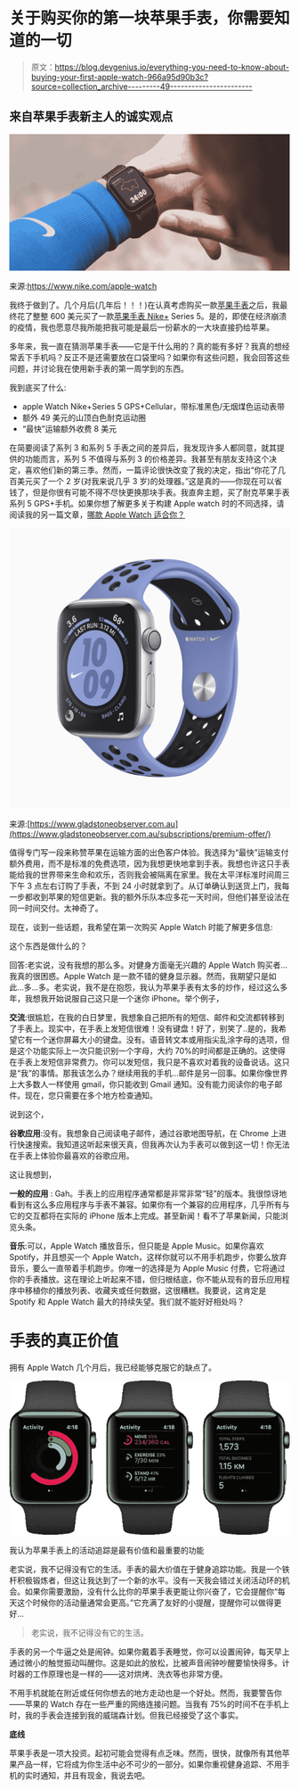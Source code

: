 # 关于购买你的第一块苹果手表，你需要知道的一切

> 原文：<https://blog.devgenius.io/everything-you-need-to-know-about-buying-your-first-apple-watch-966a95d90b3c?source=collection_archive---------49----------------------->

## 来自苹果手表新主人的诚实观点

![](img/892801f973fdd5d29f5f84375f18da2d.png)

来源:https://www.nike.com/apple-watch

我终于做到了。几个月后(几年后！！！)在认真考虑购买一款[苹果手表](https://www.apple.com/watch/)之后，我最终花了整整 600 美元买了一款[苹果手表 Nike+](https://www.apple.com/apple-watch-nike/) Series 5。是的，即使在经济崩溃的疫情，我也愿意尽我所能把我可能是最后一份薪水的一大块直接扔给苹果。

多年来，我一直在猜测苹果手表——它是干什么用的？真的能有多好？我真的想经常丢下手机吗？反正不是还需要放在口袋里吗？如果你有这些问题，我会回答这些问题，并讨论我在使用新手表的第一周学到的东西。

我到底买了什么:

*   apple Watch Nike+Series 5 GPS+Cellular，带标准黑色/无烟煤色运动表带
*   额外 49 美元的山顶白色耐克运动圈
*   “最快”运输额外收费 8 美元

在简要阅读了系列 3 和系列 5 手表之间的差异后，我发现许多人都同意，就其提供的功能而言，系列 5 不值得与系列 3 的价格差异。我甚至有朋友支持这个决定，喜欢他们新的第三季。然而，一篇评论很快改变了我的决定，指出“你花了几百美元买了一个 2 岁(对我来说几乎 3 岁)的处理器。”这是真的——你现在可以省钱了，但是你很有可能不得不尽快更换那块手表。我直奔主题，买了耐克苹果手表系列 5 GPS+手机。如果你想了解更多关于构建 Apple watch 时的不同选择，请阅读我的另一篇文章，[哪款 Apple Watch 适合你？](https://medium.com/@hannahnduckworth/which-apple-watch-is-right-for-you-7973932b7e2f)

![](img/6f994b3c12077aeda243da597801ae62.png)

来源:[https://www.gladstoneobserver.com.au](https://www.gladstoneobserver.com.au/subscriptions/premium-offer/)

值得专门写一段来称赞苹果在运输方面的出色客户体验。我选择为“最快”运输支付额外费用，而不是标准的免费选项，因为我想更快地拿到手表。我想也许这只手表能给我的世界带来生命和欢乐，否则我会被隔离在家里。我在太平洋标准时间周三下午 3 点左右订购了手表，不到 24 小时就拿到了。从订单确认到送货上门，我每一步都收到苹果的短信更新。我的额外乐队本应多花一天时间，但他们甚至设法在同一时间交付。太神奇了。

现在，谈到一些话题，我希望在第一次购买 Apple Watch 时能了解更多信息:

这个东西是做什么的？

回答:老实说，没有我想的那么多。对健身方面毫无兴趣的 Apple Watch 购买者…我真的很困惑。Apple Watch 是一款不错的健身显示器。然而，我期望只是如此…多…多。老实说，我不是在抱怨，我认为苹果手表有太多的炒作，经过这么多年，我想我开始说服自己这只是一个迷你 iPhone。举个例子，

**交流**:很尴尬，在我的白日梦里，我想象自己把所有的短信、邮件和交流都转移到了手表上。现实中，在手表上发短信很难！没有键盘！好了，别笑了..是的，我希望它有一个迷你屏幕大小的键盘。没有。语音转文本或用指尖乱涂字母的选项，但是这个功能实际上一次只能识别一个字母，大约 70%的时间都是正确的。这使得在手表上发短信非常费力。你可以发短信，我只是不喜欢对着我的设备说话。这只是“我”的事情。那我该怎么办？继续用我的手机…邮件是另一回事。如果你像世界上大多数人一样使用 gmail，你只能收到 Gmail 通知。没有能力阅读你的电子邮件。现在，您只需要在多个地方检查通知。

说到这个，

**谷歌应用**:没有。我想象自己阅读电子邮件，通过谷歌地图导航，在 Chrome 上进行快速搜索。我知道这听起来很天真，但我再次认为手表可以做到这一切！你无法在手表上体验你最喜欢的谷歌应用。

这让我想到，

**一般的应用** : Gah。手表上的应用程序通常都是非常非常“轻”的版本。我很惊讶地看到有这么多应用程序与手表不兼容。如果你有一个兼容的应用程序，几乎所有与它的交互都将在实际的 iPhone 版本上完成。甚至新闻！看不了苹果新闻，只能浏览头条。

**音乐**:可以，Apple Watch 播放音乐，但只能是 Apple Music。如果你喜欢 Spotify，并且想买一个 Apple Watch，这样你就可以不用手机跑步，你要么放弃音乐，要么一直带着手机跑步。你唯一的选择是为 Apple Music 付费，它将通过你的手表播放。这在理论上听起来不错，但归根结底，你不能从现有的音乐应用程序中移植你的播放列表、收藏夹或任何数据，这很糟糕。我要说，这肯定是 Spotify 和 Apple Watch 最大的持续失望。我们就不能好好相处吗？

# **手表的真正价值**

拥有 Apple Watch 几个月后，我已经能够克服它的缺点了。

![](img/174f096a0585b23643f5f7657a144966.png)

我认为苹果手表上的活动追踪是最有价值和最重要的功能

老实说，我不记得没有它的生活。手表的最大价值在于健身追踪功能。我是一个铁杆积极锻炼者，但这让我达到了一个新的水平。没有一天我会错过关闭活动环的机会。如果你需要激励，没有什么比你的苹果手表更能让你兴奋了，它会提醒你“每天这个时候你的活动量通常会更高。”它充满了友好的小提醒，提醒你可以做得更好…

> 老实说，我不记得没有它的生活。

手表的另一个牛逼之处是闹钟。如果你戴着手表睡觉，你可以设置闹钟，每天早上通过微小的触觉振动叫醒你。这是如此的放松，比被声音闹钟吵醒要愉快得多。计时器的工作原理也是一样的——这对烘烤、洗衣等也非常方便。

不用手机就能在附近或任何你想去的地方走动也是一个好处。然而，我要警告你——苹果的 Watch 存在一些严重的网络连接问题。当我有 75%的时间不在手机上时，我的手表会连接到我的威瑞森计划。但我已经接受了这个事实。

**底线**

苹果手表是一项大投资。起初可能会觉得有点乏味。然而，很快，就像所有其他苹果产品一样，它将成为你生活中必不可少的一部分。如果你重视健身追踪、不用手机的实时通知，并且有现金，我说去吧。